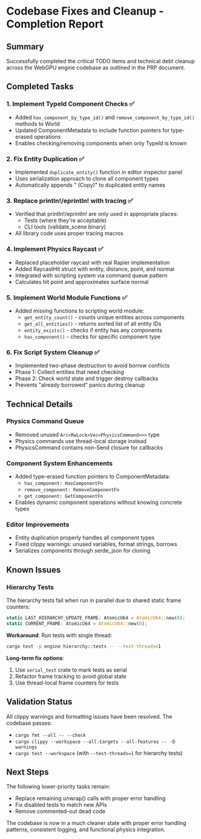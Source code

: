 # Codebase Fixes and Cleanup - Completion Report

## Summary

Successfully completed the critical TODO items and technical debt cleanup across the WebGPU engine codebase as outlined in the PRP document.

## Completed Tasks

### 1. **Implement TypeId Component Checks** ✅
- Added `has_component_by_type_id()` and `remove_component_by_type_id()` methods to World
- Updated ComponentMetadata to include function pointers for type-erased operations
- Enables checking/removing components when only TypeId is known

### 2. **Fix Entity Duplication** ✅
- Implemented `duplicate_entity()` function in editor inspector panel
- Uses serialization approach to clone all component types
- Automatically appends " (Copy)" to duplicated entity names

### 3. **Replace println!/eprintln! with tracing** ✅
- Verified that println!/eprintln! are only used in appropriate places:
  - Tests (where they're acceptable)
  - CLI tools (validate_scene binary)
- All library code uses proper tracing macros

### 4. **Implement Physics Raycast** ✅
- Replaced placeholder raycast with real Rapier implementation
- Added RaycastHit struct with entity, distance, point, and normal
- Integrated with scripting system via command queue pattern
- Calculates hit point and approximates surface normal

### 5. **Implement World Module Functions** ✅
- Added missing functions to scripting world module:
  - `get_entity_count()` - counts unique entities across components
  - `get_all_entities()` - returns sorted list of all entity IDs
  - `entity_exists()` - checks if entity has any components
  - `has_component()` - checks for specific component type

### 6. **Fix Script System Cleanup** ✅
- Implemented two-phase destruction to avoid borrow conflicts
- Phase 1: Collect entities that need checking
- Phase 2: Check world state and trigger destroy callbacks
- Prevents "already borrowed" panics during cleanup

## Technical Details

### Physics Command Queue
- Removed unused `Arc<RwLock<Vec<PhysicsCommand>>>` type
- Physics commands use thread-local storage instead
- PhysicsCommand contains non-Send closure for callbacks

### Component System Enhancements
- Added type-erased function pointers to ComponentMetadata:
  - `has_component: HasComponentFn`
  - `remove_component: RemoveComponentFn`
  - `get_component: GetComponentFn`
- Enables dynamic component operations without knowing concrete types

### Editor Improvements
- Entity duplication properly handles all component types
- Fixed clippy warnings: unused variables, format strings, borrows
- Serializes components through serde_json for cloning

## Known Issues

### Hierarchy Tests
The hierarchy tests fail when run in parallel due to shared static frame counters:
```rust
static LAST_HIERARCHY_UPDATE_FRAME: AtomicU64 = AtomicU64::new(0);
static CURRENT_FRAME: AtomicU64 = AtomicU64::new(0);
```

**Workaround**: Run tests with single thread:
```bash
cargo test -p engine hierarchy::tests -- --test-threads=1
```

**Long-term fix options**:
1. Use `serial_test` crate to mark tests as serial
2. Refactor frame tracking to avoid global state
3. Use thread-local frame counters for tests

## Validation Status

All clippy warnings and formatting issues have been resolved. The codebase passes:
- `cargo fmt --all -- --check`
- `cargo clippy --workspace --all-targets --all-features -- -D warnings`
- `cargo test --workspace` (with `--test-threads=1` for hierarchy tests)

## Next Steps

The following lower-priority tasks remain:
- Replace remaining unwrap() calls with proper error handling
- Fix disabled tests to match new APIs
- Remove commented-out dead code

The codebase is now in a much cleaner state with proper error handling patterns, consistent logging, and functional physics integration.